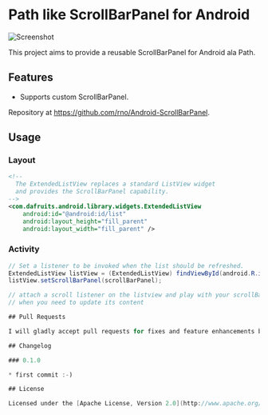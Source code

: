 # Path like ScrollBarPanel for Android

![Screenshot](https://github.com/rno/Android-ScrollBarPanel/blob/master/demo_capture.png)

This project aims to provide a reusable ScrollBarPanel for Android ala Path.

## Features

 * Supports custom ScrollBarPanel.

Repository at <https://github.com/rno/Android-ScrollBarPanel>.

## Usage

### Layout

``` xml
<!--
  The ExtendedListView replaces a standard ListView widget
  and provides the ScrollBarPanel capability.
-->
<com.dafruits.android.library.widgets.ExtendedListView
    android:id="@android:id/list"
    android:layout_height="fill_parent"
    android:layout_width="fill_parent" />
```

### Activity

``` java
// Set a listener to be invoked when the list should be refreshed.
ExtendedListView listView = (ExtendedListView) findViewById(android.R.id.list);
listView.setScrollBarPanel(scrollBarPanel);

// attach a scroll listener on the listview and play with your scrollBarPanel
// when you need to update its content

## Pull Requests

I will gladly accept pull requests for fixes and feature enhancements but please do them in the dev branch. The master branch is for the latest stable code,  dev is where I try things out before releasing them as stable. Any pull requests that are against master from now on will be closed asking for you to do another pull against dev.

## Changelog

### 0.1.0

* first commit :-)

## License

Licensed under the [Apache License, Version 2.0](http://www.apache.org/licenses/LICENSE-2.0.html)
